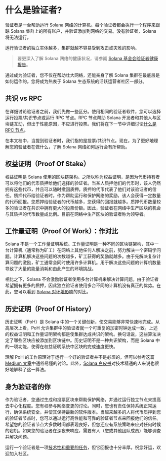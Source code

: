 # 什么是验证者?



验证者是一台帮助运行 Solana 网络的计算机。每个验证者都会执行一个程序来跟踪 Solana 集群上的所有账户，并验证添加到网络的交易。没有验证者，Solana 将无法运行。

运行验证者的独立实体越多，集群就越不容易受到攻击或灾难的影响。

> 要更深入了解 Solana 网络的健康状况，请参阅 [Solana 基金会验证者健康报告](https://solana.com/news/validator-health-report-march-2023)。

通过成为验证者，您不仅在帮助壮大网络，还能亲身了解 Solana 集群在最底层是如何运作的。您将成为热衷于 Solana 生态系统的活跃运营者社区一部分。

## 共识 vs RPC

在详细讨论验证者之前，我们先做一些区分。使用相同的验证者软件，您可以选择运行投票/共识节点或运行 RPC 节点。RPC 节点帮助 Solana 开发者和其他人与区块链互动，但出于性能原因，不应进行投票。我们将在下一节中详细讨论[什么是 RPC 节点](https://docs.solanalabs.com/what-is-an-rpc-node)。

在本文档中，当提到验证者时，我们指的是投票/共识节点。现在，为了更好地理解您的验证者在做什么，了解 Solana 网络如何运行会有所帮助。

## 权益证明（Proof Of Stake）

权益证明是 Solana 使用的区块链架构。之所以称为权益证明，是因为代币持有者可以将他们的代币质押给他们选择的验证者。当某人质押他们的代币时，该人仍然拥有这些代币，并且可以随时撤回质押。质押的代币代表了他们对该验证者的信任。质押代币给验证者时，作为帮助运行和保护网络的奖励，该人会获得一定数量的代币回报。您质押给验证者的代币越多，您获得的回报就越多。质押代币数量较多的验证者在共识中拥有更大的投票份额。因此，验证者在网络中生产区块的机会与其质押的代币数量成比例。目前在网络中生产区块的验证者称为领导者。

## 工作量证明（Proof Of Work）：作对比

Solana 不是一个工作量证明系统。工作量证明是一种不同的区块链架构，其中一台计算机（通常称为矿工）在网络上其他任何人解决之前，努力解决一个密码学问题。计算机解决这些问题的次数越多，矿工获得的奖励就越多。由于先解决复杂计算问题的激励，矿工通常会同时使用许多计算机。用于解决这些问题的计算机数量导致了大量的能量消耗和由此产生的环境挑战。

相比之下，Solana 不会激励验证者使用多台计算机来解决计算问题。由于验证者希望拥有更多的质押，因此独立验证者使用多台不同的计算机没有真正的优势。在此，您可以看到 [Solana 对环境影响](https://solana.com/news/solana-energy-usage-report-november-2021)的对比。

## 历史证明（Proof Of History）

历史证明（PoH）是 Solana 中的一个关键创新，使交易能够非常快速地完成。从高层次上看，PoH 允许集群中的验证者就一个可重复的加密时钟达成一致。上述的权益证明和工作量证明架构都是使集群达成共识的架构。换句话说，这些算法决定了哪些区块应被添加到区块链中。历史证明不是一种共识架构，而是 Solana 中的一项功能，使得在权益证明系统中区块的完成速度更快。

理解 PoH 的工作原理对于运行一个好的验证者并不是必须的，但可以参考这篇 [Medium 文章](https://medium.com/solana-labs/proof-of-history-explained-by-a-water-clock-e682183417b8)中通俗易懂的讨论。此外，[Solana 白皮书](https://solana.com/solana-whitepaper.pdf)对技术精通的人来说也很好地解释了这一算法。

## 身为验证者的你

作为验证者，您通过生成和投票区块来帮助保护网络，并通过运行独立节点来提高去中心化程度。您有权参与网络变更的讨论。同时，您也有责任保持系统正常运行，确保系统安全，并使其保持最新的软件版本。当越来越多的人将代币质押到您的验证者节点时，您可以通过运行高性能和可靠的验证者节点来回报他们的信任。希望您的验证者节点大多数时间都表现良好，但您还应有系统策略来应对任何时候的宕机。如果您的验证者在深夜未响应，需要有人（您或其他团队成员）能够调查并解决问题。

运行一个验证者是一项[技术性和重要的任务](https://docs.solanalabs.com/operations/prerequisites)，但它回报也十分丰厚。祝您好运，欢迎加入社区。